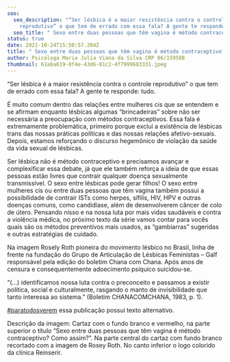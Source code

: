 ```yaml
---
seo:
  seo_description: "“Ser lésbica é a maior resistência contra o controle
    reprodutivo” o que tem de errado com essa fala? A gente te responde: tudo."
  seo_title: " Sexo entre duas pessoas que têm vagina é método contraceptivo? Como assim?"
status: true
date: 2021-10-24T15:50:57.204Z
title: " Sexo entre duas pessoas que têm vagina é método contraceptivo? Como assim?"
author: Psicóloga Maria Julia Viana da Silva CRP 06/159588
thumbnail: 61a6a619-0f4e-43d6-81c2-4f7999683331.jpeg
---
```

<!--StartFragment-->

“Ser lésbica é a maior resistência contra o controle reprodutivo” o que tem de errado com essa fala? A gente te responde: tudo.

É muito comum dentro das relações entre mulheres cis que se entendem e se afirmam enquanto lésbicas algumas “brincadeiras” sobre não ser necessária a preocupação com métodos contraceptivos. Essa fala é extremamente problemática, primeiro porque exclui a existência de lésbicas trans das nossas práticas políticas e das nossas relações afetivo-sexuais. Depois, estamos reforçando o discurso hegemônico de violação da saúde da vida sexual de lésbicas.

Ser lésbica não é método contraceptivo e precisamos avançar e complexificar essa debate, já que ele também reforça a ideia de que essas pessoas estão livres que contrair qualquer doença sexualmente transmissível. O sexo entre lésbicas pode gerar filhos! O sexo entre mulheres cis ou entre duas pessoas que têm vagina também possui a possibilidade de contrair ISTs como herpes, sífilis, HIV, HPV e outras doenças comuns, como candidíase, além de desenvolverem câncer de colo de útero. Pensando nisso e na nossa luta por mais vidas saudáveis e contra a violência médica, no próximo texto da série vamos contar para vocês quais são os métodos preventivos mais usados, as “gambiarras” sugeridas e outras estratégias de cuidado.

Na imagem Rosely Roth pioneira do movimento lésbico no Brasil, linha de frente na fundação do Grupo de Articulação de Lésbicas Feministas – Galf responsável pela edição do boletim Chana com Chana. Após anos de censura e consequentemente adoecimento psíquico suicidou-se.

“(…) identificamos nossa luta contra o preconceito e passamos a existir política, social e culturalmente, rasgando o manto de invisibilidade que tanto interessa ao sistema.” (Boletim CHANACOMCHANA, 1983, p. 1).

[\#paratodosverem](https://www.facebook.com/hashtag/paratodosverem?__eep__=6&__cft__[0]=AZWV_L3fW-ULnF3IqIlDkZaZdWPyY8k4Z8RyrqFSmu4sg1JZjoa2CGvgQO3Vqf3bTSa1s732iM_zqr2Mm_HVQJJkAwHdUyW4vN_RXczMfwxNENpdFo2qhxX_o_ZHqfaIB5sJwxiUvPGc8iXdadPIvrQiwsHfsguSvAVUL1xkwdqOwOlmGZPHkCm2mhlU9xwZp9Q&__tn__=*NK-R) essa publicação possui texto alternativo.

Descrição da imagem: Cartaz com o fundo branco e vermelho, na parte superior o título “Sexo entre duas pessoas que têm vagina é método contraceptivo? Como assim?”. Na parte central do cartaz com fundo branco recortado com a imagem de Rosey Roth. No canto inferior o logo colorido da clínica Reinserir.

<!--EndFragment-->